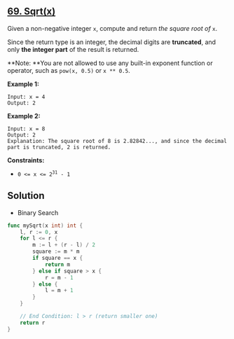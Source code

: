## [69. Sqrt(x)](https://leetcode.com/problems/sqrtx/)


Given a non-negative integer `x`, compute and return _the square root of_ `x`.

Since the return type is an integer, the decimal digits are **truncated**, and only **the integer part** of the result is returned.

**Note: **You are not allowed to use any built-in exponent function or operator, such as `pow(x, 0.5)` or `x ** 0.5`.

**Example 1:**

```
Input: x = 4
Output: 2
```

**Example 2:**

```
Input: x = 8
Output: 2
Explanation: The square root of 8 is 2.82842..., and since the decimal part is truncated, 2 is returned.
```

**Constraints:**

*   <code>0 <= x <= 2<sup>31</sup> - 1</code>



## Solution

- Binary Search

```go
func mySqrt(x int) int {
    l, r := 0, x
    for l <= r {
        m := l + (r - l) / 2
        square := m * m
        if square == x {
            return m
        } else if square > x {
            r = m - 1
        } else {
            l = m + 1
        }
    }

    // End Condition: l > r (return smaller one)
    return r
}
```